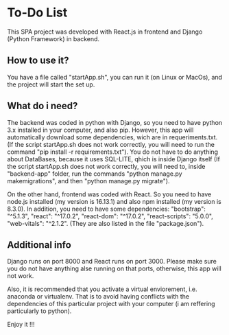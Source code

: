 # To-Do List

This SPA project was developed with React.js in frontend and
Django (Python Framework) in backend. 

## How to use it?

You have a file called "startApp.sh", you can run it (on Linux or MacOs),
and the project will start the set up.

## What do i need?

The backend was coded in python with Django, so you need to have python 3.x installed
in your computer, and also pip. However, this app will automatically download some
dependencies, wich are in requeriments.txt. (If the script startApp.sh does not work
correctly, you will need to run the command "pip install -r requirements.txt"). 
You do not have to do anything about DataBases, because it uses SQL-LITE, qhich is
inside Django itself (If the script startApp.sh does not work correctly, you will 
need to, inside "backend-app" folder, run the commands "python manage.py 
makemigrations", and then "python manage.py migrate").

On the other hand, frontend was coded with React. So you need to have node.js installed
(my version is 16.13.1) and also npm installed (my version is 8.3.0). In addition, you
need to have some dependencies: "bootstrap": "^5.1.3", "react": "^17.0.2", 
"react-dom": "^17.0.2", "react-scripts": "5.0.0", "web-vitals": "^2.1.2". (They are
also listed in the file "package.json").

## Additional info

Django runs on port 8000 and React runs on port 3000. Please make sure you do not
have anything alse running on that ports, otherwise, this app will not work.

Also, it is recommended that you activate a virtual enviorement, i.e. anaconda or
virtualenv. That is to avoid having conflicts with the dependencies of this
particular project with your computer (i am reffering particularly to python).


Enjoy it !!!
